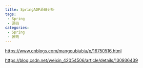 ```yaml
---
title: SpringAOP源码分析
tags:
 - Spring
 - 源码
categories: 
 - Spring
 - 源码
---
```




https://www.cnblogs.com/mangoubiubiu/p/16750516.html

https://blog.csdn.net/weixin_42054506/article/details/130936439